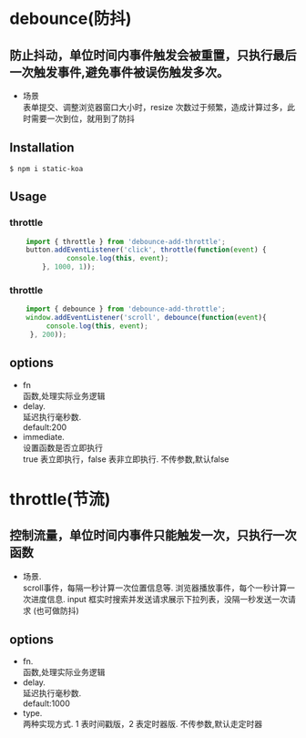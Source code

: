 # debounce(防抖)

## 防止抖动，单位时间内事件触发会被重置，只执行最后一次触发事件,避免事件被误伤触发多次。
* 场景   
    表单提交、调整浏览器窗口大小时，resize 次数过于频繁，造成计算过多，此时需要一次到位，就用到了防抖

## Installation

`$ npm i static-koa`

## Usage
### throttle
```javascript
    import { throttle } from 'debounce-add-throttle';
    button.addEventListener('click', throttle(function(event) {
              console.log(this, event);
        }, 1000, 1));

```
### throttle
```javascript
    import { debounce } from 'debounce-add-throttle';
    window.addEventListener('scroll', debounce(function(event){
         console.log(this, event);
     }, 200));

```

## options
* fn   
    函数,处理实际业务逻辑
* delay.  
    延迟执行毫秒数.  
    default:200
* immediate.  
    设置函数是否立即执行  
    true 表立即执行，false 表非立即执行. 
    不传参数,默认false
    

# throttle(节流)
## 控制流量，单位时间内事件只能触发一次，只执行一次函数
* 场景.  
    scroll事件，每隔一秒计算一次位置信息等. 
    浏览器播放事件，每个一秒计算一次进度信息. 
    input 框实时搜索并发送请求展示下拉列表，没隔一秒发送一次请求 (也可做防抖)
## options
* fn.  
    函数,处理实际业务逻辑
* delay.  
    延迟执行毫秒数.  
    default:1000
* type.  
    两种实现方式. 
    1 表时间戳版，2 表定时器版. 
    不传参数,默认走定时器
